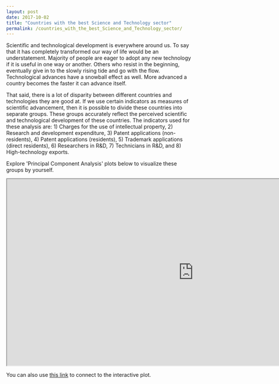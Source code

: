 ```yaml
---
layout: post
date: 2017-10-02
title: "Countries with the best Science and Technology sector"
permalink: /countries_with_the_best_Science_and_Technology_sector/
---
```

Scientific and technological development is everywhere around us. To say that it has completely transformed our way of life would be an understatement. Majority of people are eager to adopt any new technology if it is useful in one way or another. Others who resist in the beginning, eventually give in to the slowly rising tide and go with the flow. Technological advances have a snowball effect as well. More advanced a country becomes the faster it can advance itself.

That said, there is a lot of disparity between different countries and technologies they are good at. If we use certain indicators as measures of scientific advancement, then it is possible to divide these countries into separate groups. These groups accurately reflect the perceived scientific and technological development of these countries. The indicators used for these analysis are: 1) Charges for the use of intellectual property, 2) Research and development expenditure, 3) Patent applications (non-residents), 4) Patent applications (residents), 5) Trademark applications (direct residents), 6) Researchers in R&D, 7) Technicians in R&D, and 8) High-technology exports.

Explore 'Principal Component Analysis' plots below to visualize these groups by yourself.

<iframe src="http://34.212.74.158:3460/" style="width: 1000px; height: 500px"></iframe>

You can also use [this link][app-link] to connect to the interactive plot.


[app-link]: http://34.212.74.158:3460/
